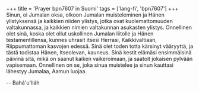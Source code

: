 +++
title = 'Prayer bpn7607 in Suomi'
tags = ['lang-fi', 'bpn7607']
+++
Sinun, oi Jumalan oksa, olkoon Jumalan muisteleminen ja Hänen ylistyksensä ja kaikkien niiden ylistys, jotka ovat kuolemattomuuden valtakunnassa, ja kaikkien nimien valtakunnan asukasten ylistys. Onnellinen olet sinä, koska olet ollut uskollinen Jumalan liitolle ja Hänen testamentillensa, kunnes uhrasit itsesi Herrasi, Kaikkivaltiaan, Riippumattoman kasvojen edessä. Sinä olet toden totta kärsinyt vääryyttä, ja tästä todistaa Hänen, Itseolevan, kauneus. Sinä kestit elämäsi ensimmäisinä päivinä sitä, mikä on saanut kaiken vaikeroimaan, ja saatoit jokaisen pylvään vapisemaan. Onnellinen  on se, joka sinua muistelee ja sinun kauttasi lähestyy Jumalaa, Aamun luojaa.

-- Bahá'u'lláh
